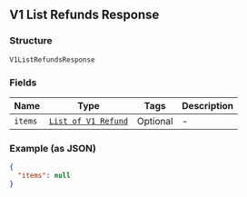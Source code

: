 ## V1 List Refunds Response

### Structure

`V1ListRefundsResponse`

### Fields

| Name | Type | Tags | Description |
|  --- | --- | --- | --- |
| `items` | [`List of V1 Refund`](/doc/models/v1-refund.md) | Optional | - |

### Example (as JSON)

```json
{
  "items": null
}
```

